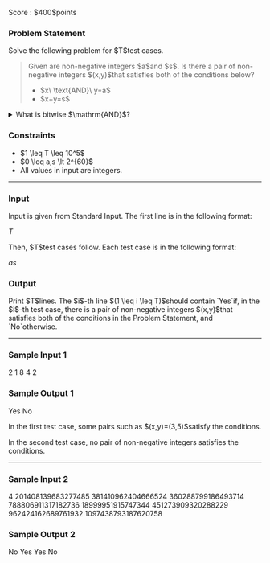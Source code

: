 
<div>

<span>

<span>

<p>
Score : $400$points
</p>

<div>

<section>

### **Problem Statement**

<p>
Solve the following problem for $T$test cases.
</p>

<blockquote>

<p>
Given are non-negative integers $a$and $s$. Is there a pair of non-negative integers $(x,y)$that satisfies both of the conditions below?
</p>

<ul>

<li>
$x\ \text{AND}\ y=a$
</li>

<li>
$x+y=s$
</li>

</ul>

</blockquote>

<details>

<summary>
What is bitwise $\mathrm{AND}$?
    
</summary>

<p>
The bitwise $\mathrm{AND}$of integers $A$and $B$, $A\ \mathrm{AND}\ B$, is defined as follows:
        
</p>

<ul>

<li>
When $A\ \mathrm{AND}\ B$is written in base two, the digit in the $2^k$'s place ($k \geq 0$) is $1$if those of $A$and $B$are 
<b>
both
</b>
$1$, and $0$otherwise.
</li>

</ul>
For example, we have $4\ \mathrm{AND}\ 6 = 4$(in base two: $100\ \mathrm{AND}\ 110 = 100$).


<p>

</p>

</details>

</section>

</div>

<div>

<section>

### **Constraints**

<ul>

<li>
$1 \leq T \leq 10^5$
</li>

<li>
$0 \leq a,s \lt 2^{60}$
</li>

<li>
All values in input are integers.
</li>

</ul>

</section>

</div>

---

<div>

<div>

<section>

### **Input**

<p>
Input is given from Standard Input. The first line is in the following format:
</p>

<div>

$T$
</div>

<p>
Then, $T$test cases follow. Each test case is in the following format:
</p>

<div>

$a$$s$
</div>

</section>

</div>

<div>

<section>

### **Output**

<p>
Print $T$lines. The $i$-th line $(1 \leq i \leq T)$should contain `Yes`if, in the $i$-th test case, there is a pair of non-negative integers $(x,y)$that satisfies both of the conditions in the Problem Statement, and `No`otherwise.
</p>

</section>

</div>

</div>

---

<div>

<section>

### **Sample Input 1**

<div>

2
1 8
4 2

</div>

</section>

</div>

<div>

<section>

### **Sample Output 1**

<div>

Yes
No

</div>

<p>
In the first test case, some pairs such as $(x,y)=(3,5)$satisfy the conditions.
</p>

<p>
In the second test case, no pair of non-negative integers satisfies the conditions.
</p>

</section>

</div>

---

<div>

<section>

### **Sample Input 2**

<div>

4
201408139683277485 381410962404666524
360288799186493714 788806911317182736
18999951915747344 451273909320288229
962424162689761932 1097438793187620758

</div>

</section>

</div>

<div>

<section>

### **Sample Output 2**

<div>

No
Yes
Yes
No

</div>

</section>

</div>

</span>

</span>

</div>
